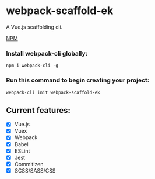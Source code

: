 # webpack-scaffold-ek
A Vue.js scaffolding cli. 

[NPM](https://www.npmjs.com/package/webpack-scaffold-ek)

### Install webpack-cli globally:
`npm i webpack-cli -g`

### Run this command to begin creating your project:
`webpack-cli init webpack-scaffold-ek`

## Current features:
 -  [x] Vue.js
 -  [x] Vuex
 -  [x] Webpack
 -  [x] Babel 
 -  [x] ESLint
 -  [x] Jest
 -  [x] Commitizen
 -  [x] SCSS/SASS/CSS
